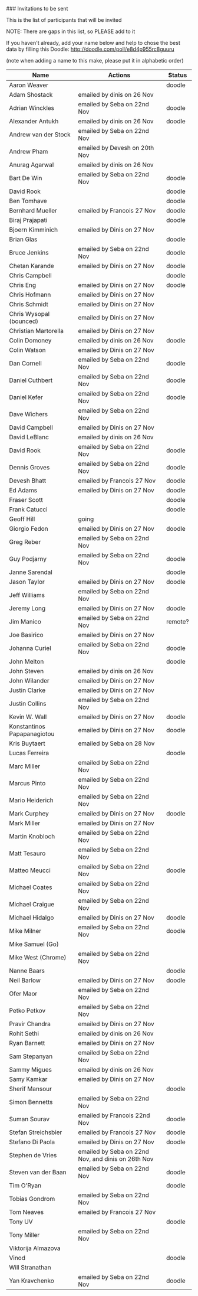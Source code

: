 ### Invitations to be sent

This is the list of participants that will be invited

NOTE: There are gaps in this list, so PLEASE add to it

If you haven't already, add your name below and help to chose the best data by filling this Doodle: http://doodle.com/poll/e8d4p955rc8guuru

(note when adding a name to this make, please put it in alphabetic order)


| Name | Actions | Status |
|------|---------|--------|
| Aaron Weaver      |  | doodle |
| Adam Shostack         | emailed by dinis on 26 Nov  |
| Adrian Winckles       | emailed by Seba on 22nd Nov | doodle |
| Alexander Antukh      | emailed by dinis on 26 Nov  | doodle |
| Andrew van der Stock  | emailed by Seba on 22nd Nov |
| Andrew Pham  | emailed by Devesh on 20th Nov |
| Anurag Agarwal        | emailed by dinis on 26 Nov  |
| Bart De Win           | emailed by Seba on 22nd Nov | doodle |
| David Rook           |  | doodle |
| Ben Tomhave           |  | doodle |
| Bernhard Mueller      | emailed by Francois  27 Nov | doodle |
| Biraj Prajapati          |  | doodle |
| Bjoern Kimminich  | emailed by Dinis on 27 Nov  | 
| Brian Glas            | | doodle |
| Bruce Jenkins         | emailed by Seba on 22nd Nov | doodle |
| Chetan Karande   | emailed by Dinis on 27 Nov  |  doodle |
| Chris Campbell   |   | doodle |
| Chris Eng  | emailed by Dinis on 27 Nov  |  doodle |
| Chris Hofmann  | emailed by Dinis on 27 Nov  | 
| Chris Schmidt  | emailed by Dinis on 27 Nov  | 
| Chris Wysopal (bounced)  | emailed by Dinis on 27 Nov  | 
| Christian Martorella  | emailed by Dinis on 27 Nov  | 
| Colin Domoney         | emailed by dinis on 26 Nov  | doodle |
| Colin Watson   | emailed by Dinis on 27 Nov  | 
| Dan Cornell           | emailed by Seba on 22nd Nov | doodle |
| Daniel Cuthbert       | emailed by Seba on 22nd Nov | doodle |
| Daniel Kefer          | emailed by Seba on 22nd Nov | doodle |
| Dave Wichers          | emailed by Seba on 22nd Nov |
| David Campbell  | emailed by Dinis on 27 Nov  | 
| David LeBlanc         | emailed by dinis on 26 Nov  |
| David Rook            | emailed by Seba on 22nd Nov | doodle |
| Dennis Groves         | emailed by Seba on 22nd Nov |  doodle |
| Devesh Bhatt          | emailed by Francois  27 Nov |  doodle |
| Ed Adams  | emailed by Dinis on 27 Nov  | doodle |
| Fraser Scott |  | doodle |
| Frank Catucci |  | doodle |
| Geoff Hill            | going |
| Giorgio Fedon   | emailed by Dinis on 27 Nov  |   doodle |
| Greg Reber            | emailed by Seba on 22nd Nov |
| Guy Podjarny          | emailed by Seba on 22nd Nov |  doodle |
| Janne Sarendal          |  |  doodle |
| Jason Taylor  | emailed by Dinis on 27 Nov  |   doodle |
| Jeff Williams         | emailed by Seba on 22nd Nov |
| Jeremy Long  | emailed by Dinis on 27 Nov  |   doodle |
| Jim Manico            | emailed by Seba on 22nd Nov | remote?  |
| Joe Basirico  | emailed by Dinis on 27 Nov  | 
| Johanna Curiel        | emailed by Seba on 22nd Nov |  doodle |
| John Melton          |   |  doodle |
| John Steven           | emailed by dinis on 26 Nov  |
| John Wilander   | emailed by Dinis on 27 Nov  | 
| Justin Clarke   | emailed by Dinis on 27 Nov  | 
| Justin Collins        | emailed by Seba on 22nd Nov |
| Kevin W. Wall  | emailed by Dinis on 27 Nov  |   doodle |
| Konstantinos Papapanagiotou   | emailed by Dinis on 27 Nov  |   doodle |
| Kris Buytaert  | emailed by Seba on 28 Nov  | 
| Lucas Ferreira        |  |  doodle |
| Marc Miller           | emailed by Seba on 22nd Nov |
| Marcus Pinto          | emailed by Seba on 22nd Nov |
| Mario Heiderich       | emailed by Seba on 22nd Nov |
| Mark Curphey  | emailed by Dinis on 27 Nov  |  doodle |
| Mark Miller  | emailed by Dinis on 27 Nov  | 
| Martin Knobloch       | emailed by Seba on 22nd Nov |
| Matt Tesauro          | emailed by Seba on 22nd Nov |
| Matteo Meucci         | emailed by Seba on 22nd Nov |  doodle |
| Michael Coates        | emailed by Seba on 22nd Nov |
| Michael Craigue       | emailed by Seba on 22nd Nov |
| Michael Hidalgo  | emailed by Dinis on 27 Nov  |   doodle |
| Mike Milner           | emailed by Seba on 22nd Nov |  doodle |
| Mike Samuel (Go)      | |
| Mike West (Chrome)    | emailed by Seba on 22nd Nov |
| Nanne Baars       | |  doodle |
| Neil Barlow  | emailed by Dinis on 27 Nov  |  doodle |
| Ofer Maor             | emailed by Seba on 22nd Nov |
| Petko Petkov          | emailed by Seba on 22nd Nov |
| Pravir Chandra  | emailed by Dinis on 27 Nov  | 
| Rohit Sethi           | emailed by dinis on 26 Nov  |
| Ryan Barnett  | emailed by Dinis on 27 Nov  | 
| Sam Stepanyan         | emailed by Seba on 22nd Nov |
| Sammy Migues          | emailed by dinis on 26 Nov  |
| Samy Kamkar  | emailed by Dinis on 27 Nov  | 
| Sherif Mansour       | |  doodle |
| Simon Bennetts        | emailed by Seba on 22nd Nov |
| Suman Sourav        | emailed by Francois 22nd Nov|  doodle |
| Stefan Streichsbier   | emailed by Francois 27 Nov  |   doodle |
| Stefano Di Paola  | emailed by Dinis on 27 Nov  |   doodle |
| Stephen de Vries      | emailed by Seba on 22nd Nov, and dinis on 26th Nov |
| Steven van der Baan   | emailed by Seba on 22nd Nov | doodle |
| Tim O'Ryan        | |  doodle |
| Tobias Gondrom        | emailed by Seba on 22nd Nov |
| Tom Neaves            | emailed by Francois  27 Nov |
|  Tony UV            |  |  doodle |
| Tony Miller           | emailed by Seba on 22nd Nov |
| Viktorija Almazova    | |
| Vinod        | |  doodle |
| Will Stranathan       | |
| Yan Kravchenko        | emailed by Seba on 22nd Nov |  doodle |































